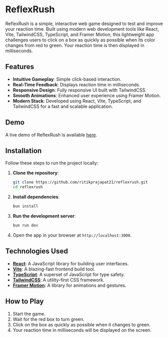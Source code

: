 # ReflexRush

ReflexRush is a simple, interactive web game designed to test and improve your reaction time. Built using modern web development tools like React, Vite, TailwindCSS, TypeScript, and Framer Motion, this lightweight app challenges users to click on a box as quickly as possible when its color changes from red to green. Your reaction time is then displayed in milliseconds.

## Features

- **Intuitive Gameplay**: Simple click-based interaction.
- **Real-Time Feedback**: Displays reaction time in milliseconds.
- **Responsive Design**: Fully responsive UI built with TailwindCSS.
- **Smooth Animations**: Enhanced user experience using Framer Motion.
- **Modern Stack**: Developed using React, Vite, TypeScript, and TailwindCSS for a fast and scalable application.

## Demo

A live demo of ReflexRush is available [here](https://reflexrush.onrender.com).

## Installation

Follow these steps to run the project locally:

1. **Clone the repository**:
   ```bash
   git clone https://github.com/ritikprajapat21/reflexrush.git
   cd reflexrush
   ```

2. **Install dependencies**:
   ```bash
   bun install
   ```

3. **Run the development server**:
   ```bash
   bun run dev
   ```

4. Open the app in your browser at `http://localhost:3000`.

## Technologies Used

- **[React](https://reactjs.org/)**: A JavaScript library for building user interfaces.
- **[Vite](https://vitejs.dev/)**: A blazing-fast frontend build tool.
- **[TypeScript](https://www.typescriptlang.org/)**: A superset of JavaScript for type safety.
- **[TailwindCSS](https://tailwindcss.com/)**: A utility-first CSS framework.
- **[Framer Motion](https://www.framer.com/motion/)**: A library for animations and gestures.

## How to Play

1. Start the game.
2. Wait for the red box to turn green.
3. Click on the box as quickly as possible when it changes to green.
4. Your reaction time in milliseconds will be displayed on the screen.

